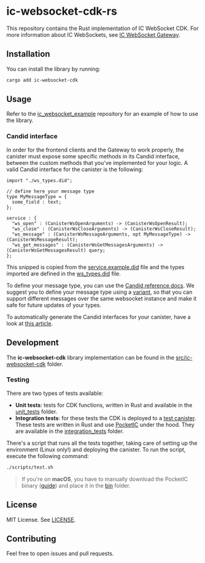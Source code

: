 # ic-websocket-cdk-rs

This repository contains the Rust implementation of IC WebSocket CDK. For more information about IC WebSockets, see [IC WebSocket Gateway](https://github.com/omnia-network/ic-websocket-gateway).

## Installation

You can install the library by running:

```bash
cargo add ic-websocket-cdk
```

## Usage

Refer to the [ic_websocket_example](https://github.com/omnia-network/ic_websocket_example) repository for an example of how to use the library.

### Candid interface
In order for the frontend clients and the Gateway to work properly, the canister must expose some specific methods in its Candid interface, between the custom methods that you've implemented for your logic. A valid Candid interface for the canister is the following:

```
import "./ws_types.did";

// define here your message type
type MyMessageType = {
  some_field : text;
};

service : {
  "ws_open" : (CanisterWsOpenArguments) -> (CanisterWsOpenResult);
  "ws_close" : (CanisterWsCloseArguments) -> (CanisterWsCloseResult);
  "ws_message" : (CanisterWsMessageArguments, opt MyMessageType) -> (CanisterWsMessageResult);
  "ws_get_messages" : (CanisterWsGetMessagesArguments) -> (CanisterWsGetMessagesResult) query;
};
```
This snipped is copied from the [service.example.did](./src/ic-websocket-cdk/service.example.did) file and the types imported are defined in the [ws_types.did](./src/ic-websocket-cdk/ws_types.did) file.

To define your message type, you can use the [Candid reference docs](https://internetcomputer.org/docs/current/references/candid-ref). We suggest you to define your message type using a [variant](https://internetcomputer.org/docs/current/references/candid-ref#type-variant--n--t--), so that you can support different messages over the same websocket instance and make it safe for future updates of your types.

To automatically generate the Candid interfaces for your canister, have a look at [this article](https://daviddalbusco.com/blog/automatic-candid-generation-in-rust-exploring-the-ic-cdk-v0-10-0-update/).

## Development

The **ic-websocket-cdk** library implementation can be found in the [src/ic-websocket-cdk](./src/ic-websocket-cdk/) folder.

### Testing

There are two types of tests available:
- **Unit tests**: tests for CDK functions, written in Rust and available in the [unit_tests](./src/ic-websocket-cdk/src/tests/unit_tests/) folder.
- **Integration tests**: for these tests the CDK is deployed to a [test canister](./src/test_canister/). These tests are written in Rust and use [PocketIC](https://github.com/dfinity/pocketic) under the hood. They are available in the [integration_tests](./src/ic-websocket-cdk/src/tests/integration_tests/) folder.

There's a script that runs all the tests together, taking care of setting up the environment (Linux only!) and deploying the canister. To run the script, execute the following command:

```bash
./scripts/test.sh
```

> If you're on **macOS**, you have to manually download the PocketIC binary ([guide](https://github.com/dfinity/pocketic#download)) and place it in the [bin](./bin/) folder.

## License

MIT License. See [LICENSE](./LICENSE).

## Contributing

Feel free to open issues and pull requests.
